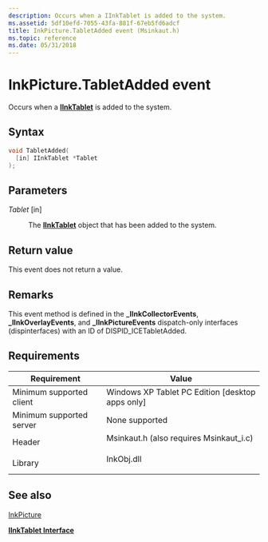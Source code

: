 ```yaml
---
description: Occurs when a IInkTablet is added to the system.
ms.assetid: 5df10efd-7055-43fa-881f-67eb5fd6adcf
title: InkPicture.TabletAdded event (Msinkaut.h)
ms.topic: reference
ms.date: 05/31/2018
---
```


# InkPicture.TabletAdded event

Occurs when a [**IInkTablet**](/windows/desktop/api/msinkaut/nn-msinkaut-iinktablet) is added to the system.

## Syntax


```C++
void TabletAdded(
  [in] IInkTablet *Tablet
);
```



## Parameters

<dl> <dt>

*Tablet* \[in\]
</dt> <dd>

The [**IInkTablet**](/windows/desktop/api/msinkaut/nn-msinkaut-iinktablet) object that has been added to the system.

</dd> </dl>

## Return value

This event does not return a value.

## Remarks

This event method is defined in the **\_IInkCollectorEvents**, **\_IInkOverlayEvents**, and **\_IInkPictureEvents** dispatch-only interfaces (dispinterfaces) with an ID of DISPID\_ICETabletAdded.

## Requirements



| Requirement | Value |
|-------------------------------------|---------------------------------------------------------------------------------------------------------------------|
| Minimum supported client<br/> | Windows XP Tablet PC Edition \[desktop apps only\]<br/>                                                       |
| Minimum supported server<br/> | None supported<br/>                                                                                           |
| Header<br/>                   | <dl> <dt>Msinkaut.h (also requires Msinkaut\_i.c)</dt> </dl> |
| Library<br/>                  | <dl> <dt>InkObj.dll</dt> </dl>                               |



## See also

<dl> <dt>

[InkPicture](inkpicture-control-reference.md)
</dt> <dt>

[**IInkTablet Interface**](/windows/desktop/api/msinkaut/nn-msinkaut-iinktablet)
</dt> </dl>

 

 




